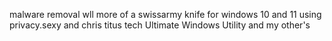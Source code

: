 malware removal wll more of a swissarmy knife for windows 10 and 11
using privacy.sexy and chris titus tech Ultimate Windows Utility and my other's
